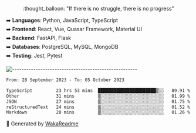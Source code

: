 <p align="center"> 
  :thought_balloon: "If there is no struggle, there is no progress"
</p>

<p align="left">
  ➡️ <strong>Languages</strong>: Python, JavaScript, TypeScript<br>
  ➡️ <strong>Frontend</strong>: React, Vue, Quasar Framework, Material UI<br>
  ➡️ <strong>Backend</strong>: FastAPI, Flask<br>
  ➡️ <strong>Databases</strong>: PostgreSQL, MySQL, MongoDB<br>
  ➡️ <strong>Testing</strong>: Jest, Pytest<br>
</p>

![-----------------------------------------------------](https://raw.githubusercontent.com/andreasbm/readme/master/assets/lines/vintage.png)

<!--START_SECTION:waka-->

```txt
From: 28 September 2023 - To: 05 October 2023

TypeScript         23 hrs 53 mins  ██████████████████████▒░░   89.91 %
Other              31 mins         ▒░░░░░░░░░░░░░░░░░░░░░░░░   01.99 %
JSON               27 mins         ▒░░░░░░░░░░░░░░░░░░░░░░░░   01.75 %
reStructuredText   24 mins         ▒░░░░░░░░░░░░░░░░░░░░░░░░   01.52 %
Markdown           20 mins         ▒░░░░░░░░░░░░░░░░░░░░░░░░   01.26 %
```

<!--END_SECTION:waka-->


🚀 Generated by [WakaReadme](https://github.com/athul/waka-readme)
